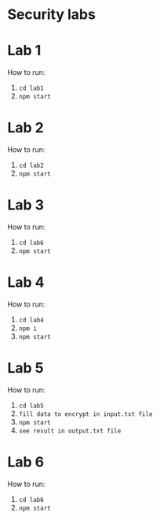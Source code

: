 # Security labs
# Lab 1 
How to run:

1. `cd lab1`
2. `npm start`

# Lab 2
How to run:

1. `cd lab2`
2. `npm start`

# Lab 3
How to run:

1. `cd lab6`
2. `npm start`

# Lab 4
How to run:

1. `cd lab4`
2. `npm i`
3. `npm start`

# Lab 5
How to run:

1. `cd lab5`
2. `fill data to encrypt in input.txt file`
3. `npm start`
4. `see result in output.txt file`

# Lab 6
How to run:

1. `cd lab6`
2. `npm start`